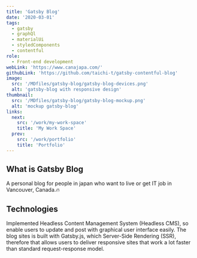 ```yaml
---
title: 'Gatsby Blog'
date: '2020-03-01'
tags:
  - gatsby
  - graphQl
  - materialUi
  - styledComponents
  - contentful
role:
  - Front-end development
webLink: 'https://www.canajapa.com/'
githubLink: 'https://github.com/taichi-t/gatsby-contentful-blog'
image:
  src: '/MDfiles/gatsby-blog/gatsby-blog-devices.png'
  alt: 'gatsby-blog with responsive design'
thumbnail:
  src: '/MDfiles/gatsby-blog/gatsby-blog-mockup.png'
  alt: 'mockup gatsby-blog'
links:
  next:
    src: '/work/my-work-space'
    title: 'My Work Space'
  prev:
    src: '/work/portfolio'
    title: 'Portfolio'
---
```


## What is Gatsby Blog

A personal blog for people in japan who want to live or get IT job in Vancouver, Canada.🔥

## Technologies

Implemented Headless Content Management System (Headless CMS), so enable users to update and post with graphical user interface easily.
The blog sites is built with Gatsby.js, which Server-Side Rendering (SSR), therefore that allows users to deliver responsive sites that work a lot faster than standard request-response model.
